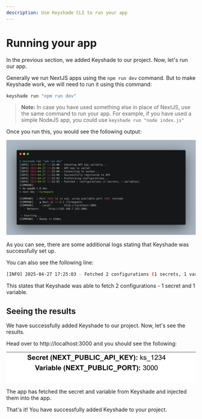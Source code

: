 ```yaml
---
description: Use Keyshade CLI to run your app
---
```


# Running your app

In the previous section, we added Keyshade to our project. Now, let's run our app.

Generally we run NextJS apps using the `npm run dev` command. But to make Keyshade work, we will need to run it using this command:

```bash
keyshade run "npm run dev"
```

> **Note:** In case you have used something else in place of NextJS, use the same command to run your app. For example, if you have used a simple NodeJS app, you could use `keyshade run "node index.js"`

Once you run this, you would see the following output:

![output](../../blob/keyshade-run.png)

As you can see, there are some additional logs stating that Keyshade was successfully set up.

You can also see the following line:

```bash
[INFO] 2025-04-27 17:25:03 - Fetched 2 configurations (1 secrets, 1 variables)
```

This states that Keyshade was able to fetch 2 configurations - 1 secret and 1 variable.

## Seeing the results

We have successfully added Keyshade to our project. Now, let's see the results.

Head over to http://localhost:3000 and you should see the following:

![output](../../blob/next-output.png)

The app has fetched the secret and variable from Keyshade and injected them into the app.

That's it! You have successfully added Keyshade to your project.
